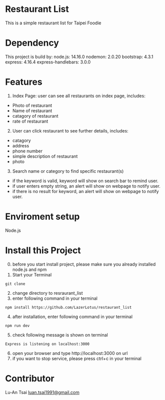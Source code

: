 # Restaurant List

 This is a simple restaurant list for Taipei Foodie
# Dependency 
This project is build by:
node.js: 14.16.0
nodemon: 2.0.20
bootstrap: 4.3.1
express: 4.16.4
express-handlebars: 3.0.0

# Features

1. Index Page: user can see all restaurants on index page, includes:
- Photo of restaurant
- Name of restaurant
- catagory of restaurant
- rate of restaurant

2. User can click restaurant to see further details, includes:
- catagory
- address
- phone number
- simple description of restaurant
- photo

3. Search name or category to find specific restaurant(s)
- if the keyword is valid, keyword will show on search bar to remind user.
- if user enters empty string, an alert will show on webpage to notify user.
- if there is no result for keyword, an alert will show on webpage to notify user.

# Enviroment setup
Node.js
# Install this Project
0. before you start install project, please make sure you already installed node.js and npm
1. Start your Terminal 
```
git clone 
```
2. change directory to resraurant_list
3. enter following command in your terminal
```
npm install https://github.com/LazerLotus/restaurant_list
```
4. after installation, enter following command in your terminal
```
npm run dev
```
5. check following message is shown on terminal
```
Express is listening on localhost:3000
```
6. open your browser and type http://localhost:3000 on url 
7. if you want to stop service, please press ctrl+c in your terminal

# Contributor
Lu-An Tsai
luan.tsai1991@gmail.com